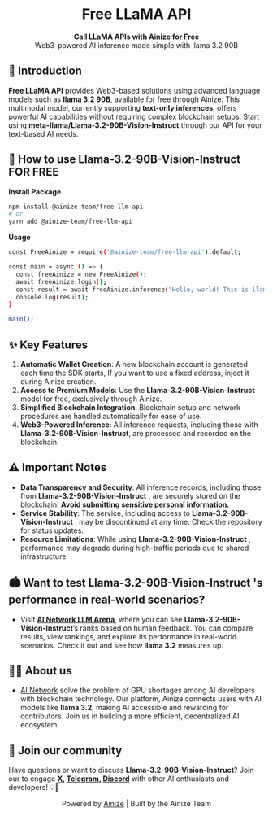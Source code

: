 <h1 align="center">
Free LLaMA API
</h1>

<p align="center">
<strong>Call LLaMA APIs with Ainize for Free</strong><br>
Web3-powered AI inference made simple with llama 3.2 90B
</p>

## 📘 Introduction

**Free LLaMA API** provides Web3-based solutions using advanced language models such as **llama 3.2 90B**, available for free through Ainize. This multimodal model, currently supporting **text-only inferences**, offers powerful AI capabilities without requiring complex blockchain setups. Start using **meta-llama/Llama-3.2-90B-Vision-Instruct** through our API for your text-based AI needs.

## 🦙 How to use **Llama-3.2-90B-Vision-Instruct** FOR FREE

**Install Package**

```bash
npm install @ainize-team/free-llm-api
# or
yarn add @ainize-team/free-llm-api
```

**Usage**

```bash
const FreeAinize = require('@ainize-team/free-llm-api').default;

const main = async () => {
  const freeAinize = new FreeAinize();
  await freeAinize.login();
  const result = await freeAinize.inference("Hello, world! This is llama 3.2 90B.");
  console.log(result);
}

main();
```

## ✨ Key Features

1. **Automatic Wallet Creation**: A new blockchain account is generated each time the SDK starts, If you want to use a fixed address, inject it during Ainize creation.
2. **Access to Premium Models**: Use the **Llama-3.2-90B-Vision-Instruct** model for free, exclusively through Ainize.
3. **Simplified Blockchain Integration**: Blockchain setup and network procedures are handled automatically for ease of use.
4. **Web3-Powered Inference**: All inference requests, including those with **Llama-3.2-90B-Vision-Instruct**, are processed and recorded on the blockchain.

## ⚠️ Important Notes

- **Data Transparency and Security**: All inference records, including those from **Llama-3.2-90B-Vision-Instruct** , are securely stored on the blockchain. **Avoid submitting sensitive personal information.**
- **Service Stability**: The service, including access to **Llama-3.2-90B-Vision-Instruct** , may be discontinued at any time. Check the repository for status updates.
- **Resource Limitations**: While using **Llama-3.2-90B-Vision-Instruct** , performance may degrade during high-traffic periods due to shared infrastructure.

## 🏟️ Want to test **Llama-3.2-90B-Vision-Instruct** 's performance in real-world scenarios?

- Visit [**AI Network LLM Arena**](https://arena.ainetwork.ai/leaderboard?utm_source=github&utm_medium=referral&utm_campaign=free-ainize), where you can see **Llama-3.2-90B-Vision-Instruct**’s ranks based on human feedback. You can compare results, view rankings, and explore its performance in real-world scenarios. Check it out and see how **llama 3.2** measures up.

## 🧑‍💻 About us

- [AI Network](https://www.ainetwork.ai?utm_source=github&utm_medium=referral&utm_campaign=free-ainize) solve the problem of GPU shortages among AI developers with blockchain technology. Our platform, Ainize connects users with AI models like **llama 3.2**, making AI accessible and rewarding for contributors. Join us in building a more efficient, decentralized AI ecosystem.

## 💬 Join our community

Have questions or want to discuss **Llama-3.2-90B-Vision-Instruct**? Join our to engage **[X](https://x.com/ainetwork_ai), [Telegram](https://t.me/ainetwork_en), [Discord](https://discord.gg/cupxrsXs)** with other AI enthusiasts and developers! 💡👥

<p align="center">
Powered by <a href="https://github.com/ainize-team/ainize-js">Ainize</a> | Built by the Ainize Team
</p>
